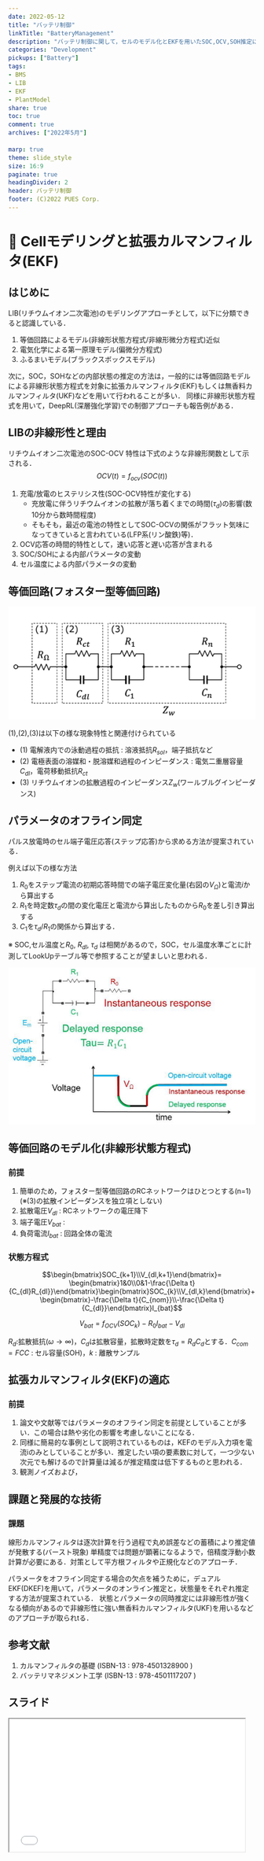 ```yaml
---
date: 2022-05-12
title: "バッテリ制御"
linkTitle: "BatteryManagement"
description: "バッテリ制御に関して，セルのモデル化とEKFを用いたSOC,OCV,SOH推定についてまとめ"
categories: "Development"
pickups: ["Battery"]
tags:
- BMS
- LIB
- EKF
- PlantModel
share: true
toc: true
comment: true
archives: ["2022年5月"]

marp: true
theme: slide_style
size: 16:9
paginate: true
headingDivider: 2
header: バッテリ制御
footer: (C)2022 PUES Corp.
---
```

# <!-- fit --> :memo: Cellモデリングと拡張カルマンフィルタ(EKF)

<!-- _class: title -->

## はじめに

LIB(リチウムイオン二次電池)のモデリングアプローチとして，以下に分類できると認識している．
1. 等価回路によるモデル(非線形状態方程式/非線形微分方程式)近似
2. 電気化学による第一原理モデル(偏微分方程式)
3. ふるまいモデル(ブラックスボックスモデル)

次に，SOC，SOHなどの内部状態の推定の方法は，一般的には等価回路モデルによる非線形状態方程式を対象に拡張カルマンフィルタ(EKF)もしくは無香料カルマンフィルタ(UKF)などを用いて行われることが多い．
同様に非線形状態方程式を用いて，DeepRL(深層強化学習)での制御アプローチも報告例がある．

<!--

## 構成について

![bg right 50%](2022-05-13-14-59-58.png)
-->

<!--
<img alt="Li-ion battery during charge" src="2022-05-13-14-59-58.png" width="300px">
-->

<!--
- 電解液抵抗 $R_s$(充電/放電)
- 電荷移動抵抗 $R_{ct}$(充電/放電)
- 電気二重層容量 $C_{dl}$(充電/放電)
- 電荷移動抵抗 $R_{ct2}$(充電/放電)
- 電気二重層容量 $C_{dl2}$(充電/放電)
-->

## LIBの非線形性と理由

リチウムイオン二次電池のSOC-OCV 特性は下式のような非線形関数として示される．
$$OCV(t)=f_{ocv}(SOC(t))$$

1. 充電/放電のヒステリシス性(SOC-OCV特性が変化する)
    - 充放電に伴うリチウムイオンの拡散が落ち着くまでの時間($\tau_d$)の影響(数10分から数時間程度)
    - そもそも，最近の電池の特性としてSOC-OCVの関係がフラット気味になってきていると言われている(LFP系(リン酸鉄)等)．
2. OCV応答の時間的特性として，速い応答と遅い応答が含まれる
3. SOC/SOHによる内部パラメータの変動
4. セル温度による内部パラメータの変動

## 等価回路(フォスター型等価回路)

![](2022-05-13-15-20-54.png)

(1),(2),(3)は以下の様な現象特性と関連付けられている
- (1) 電解液内での泳動過程の抵抗 : 溶液抵抗$R_{sol}$，端子抵抗など
- (2) 電極表面の溶媒和・脱溶媒和過程のインピーダンス : 電気二重層容量$C_{dl}$，電荷移動抵抗$R_{ct}$
- (3) リチウムイオンの拡散過程のインピーダンス$Z_w$(ワールブルグインピーダンス)

## パラメータのオフライン同定

パルス放電時のセル端子電圧応答(ステップ応答)から求める方法が提案されている．

例えば以下の様な方法

1. $R_0$をステップ電流の初期応答時間での端子電圧変化量(右図の$V_Ω$)と電流$i$から算出する
2. $R_1$を時定数$\tau_d$の間の変化電圧と電流から算出したものから$R_0$を差し引き算出する
3. $C_1$を$\tau_d/R_1$の関係から算出する．

※ SOC,セル温度と$R_0$, $R_{dl}$, $\tau_d$ は相関があるので，SOC，セル温度水準ごとに計測してLookUpテーブル等で参照することが望ましいと思われる．

![bg right 90%](2022-05-13-18-27-15.png)

## 等価回路のモデル化(非線形状態方程式)

### 前提

1. 簡単のため，フォスター型等価回路のRCネットワークはひとつとする(n=1)  
(※(3)の拡散インピーダンスを独立項としない)
2. 拡散電圧$V_{dl}$ : RCネットワークの電圧降下
3. 端子電圧$V_{bat}$ :
4. 負荷電流$I_{bat}$ : 回路全体の電流

### 状態方程式

$$\begin{bmatrix}SOC_{k+1}\\V_{dl,k+1}\end{bmatrix}=
\begin{bmatrix}1&0\\0&1-\frac{\Delta t}{C_{dl}R_{dl}}\end{bmatrix}\begin{bmatrix}SOC_{k}\\V_{dl,k}\end{bmatrix}+\begin{bmatrix}-\frac{\Delta t}{C_{nom}}\\-\frac{\Delta t}{C_{dl}}\end{bmatrix}I_{bat}$$

$$V_{bat} = f_{OCV}(SOC_k) − R_0 I_{bat} − V_{dl}$$

$R_d$:拡散抵抗($\omega→∞$)，$C_d$は拡散容量，拡散時定数を$\tau_d=R_dC_d$とする．$C_{com}=FCC$ : セル容量(SOH)，$k$ : 離散サンプル

## 拡張カルマンフィルタ(EKF)の適応

### 前提

1. 論文や文献等ではパラメータのオフライン同定を前提としていることが多い．この場合は熱や劣化の影響を考慮しないことになる．
2. 同様に簡易的な事例として説明されているものは，KEFのモデル入力項を電流iのみとしていることが多い．推定したい項の要素数に対して，一つ少ない次元でも解けるので計算量は減るが推定精度は低下するものと思われる．
3. 観測ノイズおよび，

## 課題と発展的な技術

### 課題

線形カルマンフィルタは逐次計算を行う過程で丸め誤差などの蓄積により推定値が発散する(バースト現象)
単精度では問題が顕著になるようで，倍精度浮動小数計算が必要にある．対策として平方根フィルタや正規化などのアプローチ．

パラメータをオフライン同定する場合の欠点を補うために，デュアルEKF(DKEF)を用いて，パラメータのオンライン推定と，状態量をそれぞれ推定する方法が提案されている．
状態とパラメータの同時推定には非線形性が強くなる傾向があるので非線形性に強い無香料カルマンフィルタ(UKF)を用いるなどのアプローチが取られtる．

## 参考文献

1. カルマンフィルタの基礎 (ISBN-13 : 978-4501328900 )
2. バッテリマネジメント工学 (ISBN-13 : 978-4501117207 )

## スライド

<iframe src="slide.html"
            title="スライド表示" width="480" height="270">
</iframe>
